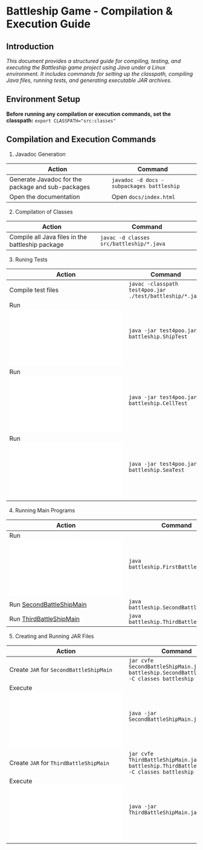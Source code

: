 # Battleship Game - Compilation & Execution Guide
## Introduction
*This document provides a structured guide for compiling, testing, and executing the Battleship game project using Java under a Linux environment. It includes commands for setting up the classpath, compiling Java files, running tests, and generating executable JAR archives.*

## Environment Setup

**Before running any compilation or execution commands, set the classpath:**
`export CLASSPATH="src:classes"`

## Compilation and Execution Commands
1. Javadoc Generation  

|Action|Command|
|------|-------|
|Generate Javadoc for the package and sub-packages|`javadoc -d docs -subpackages battleship`|
|Open the documentation|Open `docs/index.html`|

2. Compilation of Classes  

|Action|Command|
|------|-------|
|Compile all Java files in the battleship package|`javac -d classes src/battleship/*.java`|  

3. Runing Tests  

|Action|Command|
|------|-------|
|Compile test files|`javac -classpath test4poo.jar ./test/battleship/*.java`|
|Run ![ShipTest](../test/battleship/ShipTest.java)|`java -jar test4poo.jar battleship.ShipTest`|
|Run ![CellTest](../test/battleship/CellTest.java)|`java -jar test4poo.jar battleship.CellTest`|
|Run ![SeaTest](../test/battleship/SeaTest.java)|`java -jar test4poo.jar battleship.SeaTest`|  

4. Running Main Programs  

|Action|Command|
|------|-------|
|Run ![FirstBattleShipMain](../src/battleship/FirstBattleShipMain.java)|`java battleship.FirstBattleShipMain`|
|Run [SecondBattleShipMain](../src/battleship/SecondBattleShipMain.java)|`java battleship.SecondBattleShipMain`|
|Run [ThirdBattleShipMain](../src/battleship/ThirdBattleShipMain.java)|`java battleship.ThirdBattleShipMain`|  

5. Creating and Running JAR Files

|Action|Command|
|------|-------|
|Create `JAR` for `SecondBattleShipMain`|`jar cvfe SecondBattleShipMain.jar battleship.SecondBattleShipMain -C classes battleship`|
|Execute ![SecondBattleShipMain.jar](../SecondBattleShipMain.jar)|`java -jar SecondBattleShipMain.jar`|
|Create `JAR` for `ThirdBattleShipMain`|`jar cvfe ThirdBattleShipMain.jar battleship.ThirdBattleShipMain -C classes battleship`|
|Execute ![ThirdBattleShipMain.jar](../ThirdBattleShipMain.jar)|`java -jar ThirdBattleShipMain.jar`|






